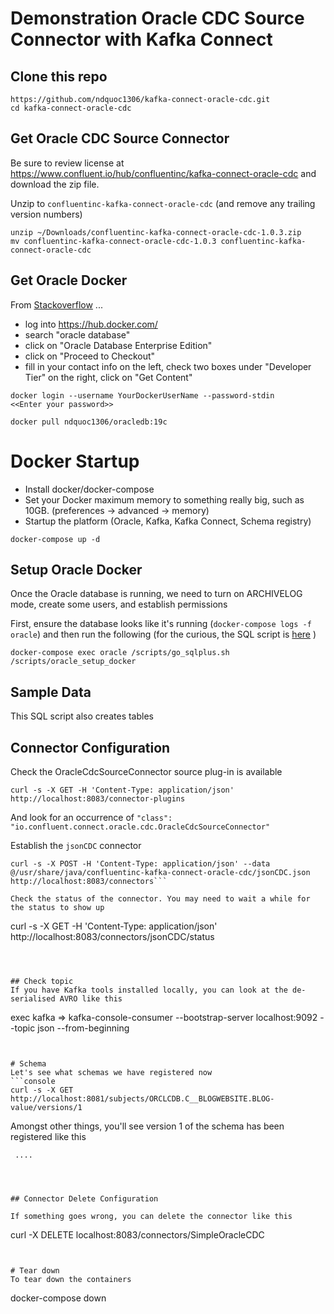 # Demonstration Oracle CDC Source Connector with Kafka Connect

## Clone this repo
```
https://github.com/ndquoc1306/kafka-connect-oracle-cdc.git
cd kafka-connect-oracle-cdc
```

## Get Oracle CDC Source Connector
Be sure to review license at https://www.confluent.io/hub/confluentinc/kafka-connect-oracle-cdc and download the zip file.

Unzip to `confluentinc-kafka-connect-oracle-cdc` (and remove any trailing version numbers)

```
unzip ~/Downloads/confluentinc-kafka-connect-oracle-cdc-1.0.3.zip
mv confluentinc-kafka-connect-oracle-cdc-1.0.3 confluentinc-kafka-connect-oracle-cdc
```


## Get Oracle Docker
From [Stackoverflow](https://stackoverflow.com/questions/47887403/pull-access-denied-for-container-registry-oracle-com-database-enterprise) ...


- log into https://hub.docker.com/
- search "oracle database"
- click on "Oracle Database Enterprise Edition"
- click on "Proceed to Checkout"
- fill in your contact info on the left, check two boxes under "Developer Tier" on the right, click on "Get Content"


```
docker login --username YourDockerUserName --password-stdin
<<Enter your password>>

docker pull ndquoc1306/oracledb:19c
```

# Docker Startup

- Install docker/docker-compose
- Set your Docker maximum memory to something really big, such as 10GB. (preferences -> advanced -> memory)
- Startup the platform (Oracle, Kafka, Kafka Connect, Schema registry)
```
docker-compose up -d
```


## Setup Oracle Docker
Once the Oracle database is running, we need to turn on ARCHIVELOG mode, create some users, and establish permissions

First, ensure the database looks like it's running (`docker-compose logs -f oracle`) and then run the following (for the curious, the SQL script is [here](scripts/oracle_setup_docker.sql) )

```
docker-compose exec oracle /scripts/go_sqlplus.sh /scripts/oracle_setup_docker
```

## Sample Data
This SQL script also creates tables



## Connector Configuration 

Check the OracleCdcSourceConnector source plug-in is available
```
curl -s -X GET -H 'Content-Type: application/json' http://localhost:8083/connector-plugins
```

And look for an occurrence of `"class": "io.confluent.connect.oracle.cdc.OracleCdcSourceConnector"`



Establish the `jsonCDC` connector
```
curl -s -X POST -H 'Content-Type: application/json' --data @/usr/share/java/confluentinc-kafka-connect-oracle-cdc/jsonCDC.json http://localhost:8083/connectors```

Check the status of the connector. You may need to wait a while for the status to show up
```
curl -s -X GET -H 'Content-Type: application/json' http://localhost:8083/connectors/jsonCDC/status
```



## Check topic
If you have Kafka tools installed locally, you can look at the de-serialised AVRO like this
```
exec kafka => kafka-console-consumer --bootstrap-server localhost:9092 --topic json --from-beginning
```


# Schema
Let's see what schemas we have registered now
```console
curl -s -X GET http://localhost:8081/subjects/ORCLCDB.C__BLOGWEBSITE.BLOG-value/versions/1
```

Amongst other things, you'll see version 1 of the schema has been registered like this
```
 ....
  ```
```



## Connector Delete Configuration 

If something goes wrong, you can delete the connector like this
```
curl -X DELETE localhost:8083/connectors/SimpleOracleCDC
```


# Tear down
To tear down the containers
```
docker-compose down
```# kafka-cdc-oracle
